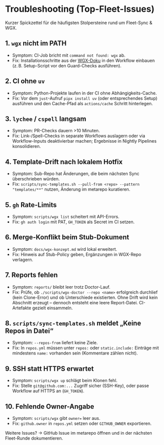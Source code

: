 # Troubleshooting (Top-Fleet-Issues)

Kurzer Spickzettel für die häufigsten Stolpersteine rund um Fleet-Sync & WGX.

## 1. `wgx` nicht im PATH
- Symptom: CI-Job bricht mit `command not found: wgx` ab.
- Fix: Installationsschritte aus der [WGX-Doku](https://github.com/alexdermohr/wgx) in den Workflow einbauen (z. B. Setup-Script
  vor den Guard-Checks ausführen).

## 2. CI ohne `uv`
- Symptom: Python-Projekte laufen in der CI ohne Abhängigkeits-Cache.
- Fix: Vor dem `just`-Aufruf `pipx install uv` (oder entsprechendes Setup) ausführen und den Cache-Pfad als `actions/cache`
  Schritt hinterlegen.

## 3. `lychee` / `cspell` langsam
- Symptom: PR-Checks dauern >10 Minuten.
- Fix: Link-/Spell-Checks in separate Workflows auslagern oder via Workflow-Inputs deaktivierbar machen; Ergebnisse in Nightly
  Pipelines konsolidieren.

## 4. Template-Drift nach lokalem Hotfix
- Symptom: Sub-Repo hat Änderungen, die beim nächsten Sync überschrieben würden.
- Fix: `scripts/sync-templates.sh --pull-from <repo> --pattern "templates/**"` nutzen, Änderung im metarepo kuratieren.

## 5. `gh` Rate-Limits
- Symptom: `scripts/wgx list` scheitert mit API-Errors.
- Fix: `gh auth login` mit PAT, `GH_TOKEN` als Secret im CI setzen.

## 6. Merge-Konflikt beim Stub-Dokument
- Symptom: `docs/wgx-konzept.md` wird lokal erweitert.
- Fix: Hinweis auf Stub-Policy geben, Ergänzungen in WGX-Repo verlagern.

## 7. Reports fehlen
- Symptom: `reports/` bleibt leer trotz Doctor-Lauf.
- Fix: Prüfe, ob `./scripts/wgx-doctor --repo <name>` erfolgreich durchlief (kein Clone-Error) und ob Unterschiede existierten.
  Ohne Drift wird kein Abschnitt erzeugt – dennoch entsteht eine leere Report-Datei. CI-Artefakte gezielt einsammeln.

## 8. `scripts/sync-templates.sh` meldet „Keine Repos in Datei“
- Symptom: `--repos-from` liefert keine Ziele.
- Fix: In `repos.yml` müssen unter `repos:` oder `static.include:` Einträge mit mindestens `name:` vorhanden sein (Kommentare zählen nicht).

## 9. SSH statt HTTPS erwartet
- Symptom: `scripts/wgx up` schlägt beim Klonen fehl.
- Fix: Stelle `git@github.com:...` Zugriff sicher (SSH-Key), oder passe Workflow auf HTTPS an (`GH_TOKEN`).

## 10. Fehlende Owner-Angabe
- Symptom: `scripts/wgx` gibt `owner=` leer aus.
- Fix: `github.owner` in `repos.yml` setzen oder `GITHUB_OWNER` exportieren.

Weitere Issues? → GitHub Issue im metarepo öffnen und in der nächsten Fleet-Runde dokumentieren.
